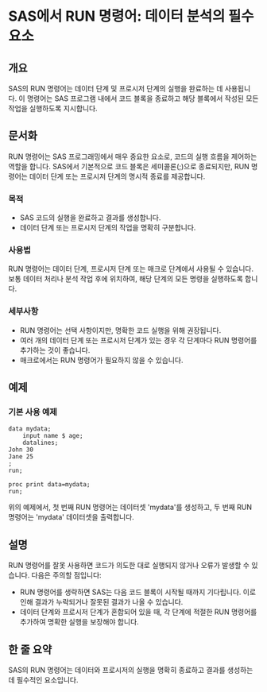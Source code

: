 <!--
Meta Description: # SAS에서 RUN 명령어: 데이터 분석의 필수 요소 ## 개요 SAS의 RUN 명령어는 데이터 단계 및 프로시저 단계의 실행을 완료하는 데 사용됩니다. 이 명령어는 SAS 프로그램 내에서 코드 블록을 종료하고 해당 블록에서 작성된 모든 작업을 실행하도록 지시합니다....
Meta Keywords: run, 명령어는, 데이터, 프로시저, 실행을
-->

# SAS에서 RUN 명령어: 데이터 분석의 필수 요소

## 개요
SAS의 RUN 명령어는 데이터 단계 및 프로시저 단계의 실행을 완료하는 데 사용됩니다. 이 명령어는 SAS 프로그램 내에서 코드 블록을 종료하고 해당 블록에서 작성된 모든 작업을 실행하도록 지시합니다.

## 문서화
RUN 명령어는 SAS 프로그래밍에서 매우 중요한 요소로, 코드의 실행 흐름을 제어하는 역할을 합니다. SAS에서 기본적으로 코드 블록은 세미콜론(;)으로 종료되지만, RUN 명령어는 데이터 단계 또는 프로시저 단계의 명시적 종료를 제공합니다. 

### 목적
- SAS 코드의 실행을 완료하고 결과를 생성합니다.
- 데이터 단계 또는 프로시저 단계의 작업을 명확히 구분합니다.

### 사용법
RUN 명령어는 데이터 단계, 프로시저 단계 또는 매크로 단계에서 사용될 수 있습니다. 보통 데이터 처리나 분석 작업 후에 위치하여, 해당 단계의 모든 명령을 실행하도록 합니다.

### 세부사항
- RUN 명령어는 선택 사항이지만, 명확한 코드 실행을 위해 권장됩니다.
- 여러 개의 데이터 단계 또는 프로시저 단계가 있는 경우 각 단계마다 RUN 명령어를 추가하는 것이 좋습니다.
- 매크로에서는 RUN 명령어가 필요하지 않을 수 있습니다.

## 예제
### 기본 사용 예제
```sas
data mydata;
    input name $ age;
    datalines;
John 30
Jane 25
;
run;

proc print data=mydata;
run;
```
위의 예제에서, 첫 번째 RUN 명령어는 데이터셋 'mydata'를 생성하고, 두 번째 RUN 명령어는 'mydata' 데이터셋을 출력합니다.

## 설명
RUN 명령어를 잘못 사용하면 코드가 의도한 대로 실행되지 않거나 오류가 발생할 수 있습니다. 다음은 주의할 점입니다:
- RUN 명령어를 생략하면 SAS는 다음 코드 블록이 시작될 때까지 기다립니다. 이로 인해 결과가 누락되거나 잘못된 결과가 나올 수 있습니다.
- 데이터 단계와 프로시저 단계가 혼합되어 있을 때, 각 단계에 적절한 RUN 명령어를 추가하여 명확한 실행을 보장해야 합니다.

## 한 줄 요약
SAS의 RUN 명령어는 데이터와 프로시저의 실행을 명확히 종료하고 결과를 생성하는 데 필수적인 요소입니다.